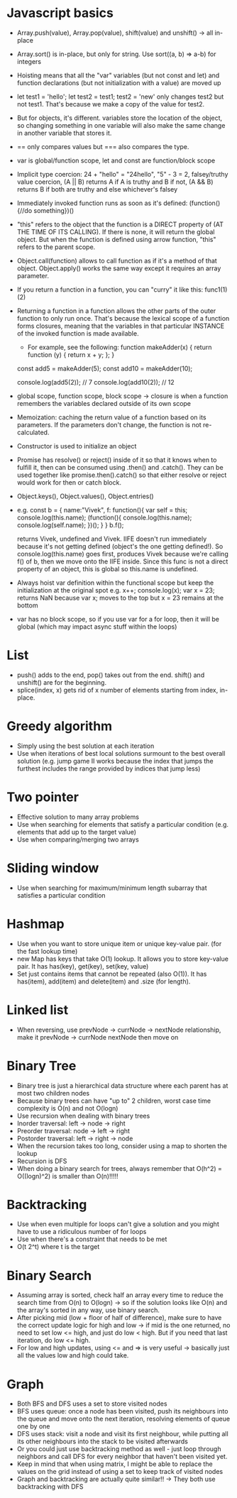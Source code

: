 # Javascript basics

- Array.push(value), Array.pop(value), shift(value) and unshift() -> all in-place
- Array.sort() is in-place, but only for string. Use sort((a, b) => a-b) for integers
- Hoisting means that all the "var" variables (but not const and let) and function declarations (but not initialization with a value) are moved up
- let test1 = 'hello'; let test2 = test1; test2 = 'new' only changes test2 but not test1. That's because we make a copy of the value for test2.
- But for objects, it's different. variables store the location of the object, so changing something in one variable will also make the same change in another variable that stores it.
- == only compares values but === also compares the type.
- var is global/function scope, let and const are function/block scope
- Implicit type coercion: 24 + "hello" = "24hello", "5" - 3 = 2, falsey/truthy value coercion, (A || B) returns A if A is truthy and B if not, (A && B) returns B if both are truthy and else whichever's falsey
- Immediately invoked function runs as soon as it's defined: (function(){//do something})()
- "this" refers to the object that the function is a DIRECT property of (AT THE TIME OF ITS CALLING). If there is none, it will return the global object. But when the function is defined using arrow function, "this" refers to the parent scope.
- Object.call(function) allows to call function as if it's a method of that object. Object.apply() works the same way except it requires an array parameter.
- If you return a function in a function, you can "curry" it like this: func1(1)(2)
- Returning a function in a function allows the other parts of the outer function to only run once. That's because the lexical scope of a function forms closures, meaning that the variables in that particular INSTANCE of the invoked function is made available.

  - For example, see the following:
    function makeAdder(x) {
    return function (y) {
    return x + y;
    };
    }

  const add5 = makeAdder(5);
  const add10 = makeAdder(10);

  console.log(add5(2)); // 7
  console.log(add10(2)); // 12

- global scope, function scope, block scope -> closure is when a function remembers the variables declared outside of its own scope
- Memoization: caching the return value of a function based on its parameters. If the parameters don't change, the function is not re-calculated.
- Constructor is used to initialize an object
- Promise has resolve() or reject() inside of it so that it knows when to fulfill it, then can be consumed using .then() and .catch(). They can be used together like promise.then().catch() so that either resolve or reject would work for then or catch block.
- Object.keys(), Object.values(), Object.entries()
- e.g.
  const b = {
  name:"Vivek",
  f: function(){
  var self = this;
  console.log(this.name);
  (function(){
  console.log(this.name);
  console.log(self.name);
  })();
  }
  }
  b.f();

  returns Vivek, undefined and Vivek. IIFE doesn't run immediately because it's not getting defined (object's the one getting defined!). So console.log(this.name) goes first, produces Vivek because we're calling f() of b, then we move onto the IIFE inside. Since this func is not a direct property of an object, this is global so this.name is undefined.

- Always hoist var definition within the functional scope but keep the initialization at the original spot
  e.g.
  x++;
  console.log(x);
  var x = 23;
  returns NaN because var x; moves to the top but x = 23 remains at the bottom

- var has no block scope, so if you use var for a for loop, then it will be global (which may impact async stuff within the loops)

# List

- push() adds to the end, pop() takes out from the end. shift() and unshift() are for the beginning.
- splice(index, x) gets rid of x number of elements starting from index, in-place.

# Greedy algorithm

- Simply using the best solution at each iteration
- Use when iterations of best local solutions surmount to the best overall solution (e.g. jump game II works because the index that jumps the furthest includes the range provided by indices that jump less)

# Two pointer

- Effective solution to many array problems
- Use when searching for elements that satisfy a particular condition (e.g. elements that add up to the target value)
- Use when comparing/merging two arrays

# Sliding window

- Use when searching for maximum/minimum length subarray that satisfies a particular condition

# Hashmap

- Use when you want to store unique item or unique key-value pair. (for the fast lookup time)
- new Map has keys that take O(1) lookup. It allows you to store key-value pair. It has has(key), get(key), set(key, value)
- Set just contains items that cannot be repeated (also O(1)). It has has(item), add(item) and delete(item) and .size (for length).

# Linked list

- When reversing, use prevNode -> currNode -> nextNode relationship, make it prevNode -> currNode nextNode then move on

# Binary Tree

- Binary tree is just a hierarchical data structure where each parent has at most two children nodes
- Because binary trees can have "up to" 2 children, worst case time complexity is O(n) and not O(logn)
- Use recursion when dealing with binary trees
- Inorder traversal: left -> node -> right
- Preorder traversal: node -> left -> right
- Postorder traversal: left -> right -> node
- When the recursion takes too long, consider using a map to shorten the lookup
- Recursion is DFS
- When doing a binary search for trees, always remember that O(h^2) = O((logn)^2) is smaller than O(n)!!!!!

# Backtracking

- Use when even multiple for loops can't give a solution and you might have to use a ridiculous number of for loops
- Use when there's a constraint that needs to be met
- O(t 2^t) where t is the target

# Binary Search

- Assuming array is sorted, check half an array every time to reduce the search time from O(n) to O(logn) -> so if the solution looks like O(n) and the array's sorted in any way, use binary search.
- After picking mid (low + floor of half of difference), make sure to have the correct update logic for high and low -> if mid is the one returned, no need to set low <= high, and just do low < high. But if you need that last iteration, do low <= high.
- For low and high updates, using <= and => is very useful -> basically just all the values low and high could take.

# Graph

- Both BFS and DFS uses a set to store visited nodes
- BFS uses queue: once a node has been visited, push its neighbours into the queue and move onto the next iteration, resolving elements of queue one by one
- DFS uses stack: visit a node and visit its first neighbour, while putting all its other neighbours into the stack to be visited afterwards
- Or you could just use backtracking method as well - just loop through neighbors and call DFS for every neighbor that haven't been visited yet.
- Keep in mind that when using matrix, I might be able to replace the values on the grid instead of using a set to keep track of visited nodes
- Graph and backtracking are actually quite similar!! -> They both use backtracking with DFS
